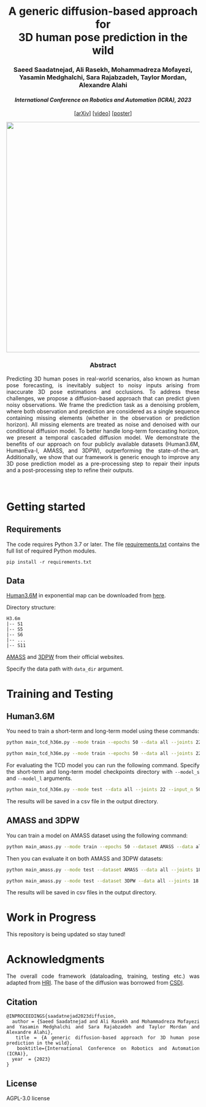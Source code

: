 <div align="center">
<h1> A generic diffusion-based approach for <br> 3D human pose prediction in the wild </h1>
<h3>Saeed Saadatnejad, Ali Rasekh, Mohammadreza Mofayezi, Yasamin Medghalchi, Sara Rajabzadeh, Taylor Mordan, Alexandre Alahi
</h3>
<h4> <i> International Conference on Robotics and Automation (ICRA), 2023 </i></h4>

 
[[arXiv](https://arxiv.org/abs/2210.05669)] [[video](https://drive.google.com/file/d/18v_wd89i2SCiTQF7O2QLKs7YwSyUzUAL/view?usp=sharing)] [[poster](docs/poster_icra23.pdf)]

<image src="docs/diffusion.png" width="600">
</div>

<div align="center"> <h3> Abstract </h3>  </div>
<div align="justify">

Predicting 3D human poses in real-world scenarios, also known as human pose forecasting, is inevitably subject to noisy inputs arising from inaccurate 3D pose estimations and occlusions. To address these challenges, we propose a diffusion-based approach that can predict given noisy observations. We frame the prediction task as a denoising problem, where both observation and prediction are considered as a single sequence containing missing elements (whether in the observation or prediction horizon). All missing elements are treated as noise and denoised with our conditional diffusion model. To better handle long-term forecasting horizon, we present a temporal cascaded diffusion model. We demonstrate the benefits of our approach on four publicly available datasets (Human3.6M, HumanEva-I, AMASS, and 3DPW), outperforming the state-of-the-art. Additionally, we show that our framework is generic enough to improve any 3D pose prediction model as a pre-processing step to repair their inputs and a post-processing step to refine their outputs.

</br>

# Getting started

## Requirements
The code requires Python 3.7 or later. The file [requirements.txt](requirements.txt) contains the full list of required Python modules.
```
pip install -r requirements.txt
```

## Data
[Human3.6M](http://vision.imar.ro/human3.6m/description.php) in exponential map can be downloaded from [here](https://drive.google.com/file/d/1iFXl51LbprPhCRUiQzBshAXXsrOtfuOh/view?usp=sharing).

Directory structure: 
```
H3.6m
|-- S1
|-- S5
|-- S6
|-- ...
|-- S11
```
[AMASS](https://amass.is.tue.mpg.de/) and [3DPW](https://virtualhumans.mpi-inf.mpg.de/3DPW/) from their official websites.




Specify the data path with ```data_dir``` argument.

# Training and Testing

## Human3.6M
You need to train a short-term and long-term model using these commands:
```bash
python main_tcd_h36m.py --mode train --epochs 50 --data all --joints 22 --input_n 50 --output_n 5 --data_dir data_dir --output_dir model_s
```

```bash
python main_tcd_h36m.py --mode train --epochs 50 --data all --joints 22 --input_n 55 --output_n 20 --data_dir data_dir --output_dir model_l
```

For evaluating the TCD model you can run the following command. Specify the short-term and long-term model checkpoints directory with ```--model_s``` and ```--model_l``` arguments.

```bash
python main_tcd_h36m.py --mode test --data all --joints 22 --input_n 50 --output_n 25 --data_dir data_dir --model_s model_s --model_l model_l --output_dir model_l
```

The results will be saved in a csv file in the output directory.


## AMASS and 3DPW
You can train a model on AMASS dataset using the following command:
```bash
python main_amass.py --mode train --epochs 50 --dataset AMASS --data all --joints 18 --input_n 50 --output_n 25 --data_dir data_dir --output_dir model_amass
```

Then you can evaluate it on both AMASS and 3DPW datasets:

```bash
python main_amass.py --mode test --dataset AMASS --data all --joints 18 --input_n 50 --output_n 25 --data_dir data_dir --output_dir model_amass
```
```bash
python main_amass.py --mode test --dataset 3DPW --data all --joints 18 --input_n 50 --output_n 25 --data_dir data_dir --output_dir model_amass
```
The results will be saved in csv files in the output directory.


# Work in Progress
This repository is being updated so stay tuned!


# Acknowledgments

The overall code framework (dataloading, training, testing etc.) was adapted from [HRI](https://github.com/wei-mao-2019/HisRepItself).
The base of the diffusion was borrowed from [CSDI](https://github.com/ermongroup/CSDI).

## Citation

```
@INPROCEEDINGS{saadatnejad2023diffusion,
  author = {Saeed Saadatnejad and Ali Rasekh and Mohammadreza Mofayezi and Yasamin Medghalchi and Sara Rajabzadeh and Taylor Mordan and Alexandre Alahi},
  title = {A generic diffusion-based approach for 3D human pose prediction in the wild},
  booktitle={International Conference on Robotics and Automation (ICRA)}, 
  year  = {2023}
}
```
## License
AGPL-3.0 license